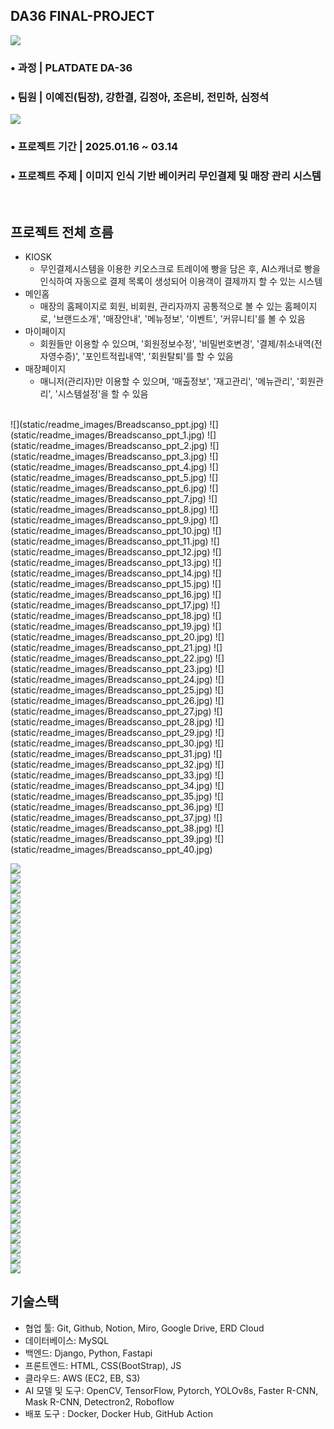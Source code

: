 ## DA36 FINAL-PROJECT
![](https://github.com/jjungah/DA36-final-web-BreadScanso-repo/blob/633cea36ffd4af806e60b79795221be5f3314f9b/static/images/bread_im_text.png)

### • 과정 | PLATDATE DA-36
### • 팀원 | 이예진(팀장), 강한결, 김정아, 조은비, 전민하, 심정석 
![](static/readme_images/member_img.jpg)
### • 프로젝트 기간 | 2025.01.16 ~ 03.14
### • 프로젝트 주제 | 이미지 인식 기반 베이커리 무인결제 및 매장 관리 시스템
<br>

## 프로젝트 전체 흐름
- KIOSK 
  - 무인결제시스템을 이용한 키오스크로 트레이에 빵을 담은 후, AI스캐너로 빵을 인식하여 자동으로 결제 목록이 생성되어 이용객이 결제까지 할 수 있는 시스템
- 메인홈
  - 매장의 홈페이지로 회원, 비회원, 관리자까지 공통적으로 볼 수 있는 홈페이지로, '브랜드소개', '매장안내', '메뉴정보', '이벤트', '커뮤니티'를 볼 수 있음
- 마이페이지
  - 회원들만 이용할 수 있으며, '회원정보수정', '비밀번호변경', '결제/취소내역(전자영수증)', '포인트적립내역', '회원탈퇴'를 할 수 있음
- 매장페이지 
  - 매니저(관리자)만 이용할 수 있으며, '매출정보', '재고관리', '메뉴관리', '회원관리', '시스템설정'을 할 수 있음
<br>
![](static/readme_images/Breadscanso_ppt.jpg)
![](static/readme_images/Breadscanso_ppt_1.jpg)
![](static/readme_images/Breadscanso_ppt_2.jpg)
![](static/readme_images/Breadscanso_ppt_3.jpg)
![](static/readme_images/Breadscanso_ppt_4.jpg)
![](static/readme_images/Breadscanso_ppt_5.jpg)
![](static/readme_images/Breadscanso_ppt_6.jpg)
![](static/readme_images/Breadscanso_ppt_7.jpg)
![](static/readme_images/Breadscanso_ppt_8.jpg)
![](static/readme_images/Breadscanso_ppt_9.jpg)
![](static/readme_images/Breadscanso_ppt_10.jpg)
![](static/readme_images/Breadscanso_ppt_11.jpg)
![](static/readme_images/Breadscanso_ppt_12.jpg)
![](static/readme_images/Breadscanso_ppt_13.jpg)
![](static/readme_images/Breadscanso_ppt_14.jpg)
![](static/readme_images/Breadscanso_ppt_15.jpg)
![](static/readme_images/Breadscanso_ppt_16.jpg)
![](static/readme_images/Breadscanso_ppt_17.jpg)
![](static/readme_images/Breadscanso_ppt_18.jpg)
![](static/readme_images/Breadscanso_ppt_19.jpg)
![](static/readme_images/Breadscanso_ppt_20.jpg)
![](static/readme_images/Breadscanso_ppt_21.jpg)
![](static/readme_images/Breadscanso_ppt_22.jpg)
![](static/readme_images/Breadscanso_ppt_23.jpg)
![](static/readme_images/Breadscanso_ppt_24.jpg)
![](static/readme_images/Breadscanso_ppt_25.jpg)
![](static/readme_images/Breadscanso_ppt_26.jpg)
![](static/readme_images/Breadscanso_ppt_27.jpg)
![](static/readme_images/Breadscanso_ppt_28.jpg)
![](static/readme_images/Breadscanso_ppt_29.jpg)
![](static/readme_images/Breadscanso_ppt_30.jpg)
![](static/readme_images/Breadscanso_ppt_31.jpg)
![](static/readme_images/Breadscanso_ppt_32.jpg)
![](static/readme_images/Breadscanso_ppt_33.jpg)
![](static/readme_images/Breadscanso_ppt_34.jpg)
![](static/readme_images/Breadscanso_ppt_35.jpg)
![](static/readme_images/Breadscanso_ppt_36.jpg)
![](static/readme_images/Breadscanso_ppt_37.jpg)
![](static/readme_images/Breadscanso_ppt_38.jpg)
![](static/readme_images/Breadscanso_ppt_39.jpg)
![](static/readme_images/Breadscanso_ppt_40.jpg)


![](static/readme_images/Breadscanso_ppt.jpg) 
<br>
![](static/readme_images/Breadscanso_ppt_1.jpg)
<br>
![](static/readme_images/Breadscanso_ppt_2.jpg)
<br>
![](static/readme_images/Breadscanso_ppt_3.jpg)
<br>
![](static/readme_images/Breadscanso_ppt_4.jpg)
<br>
![](static/readme_images/Breadscanso_ppt_5.jpg)
<br>
![](static/readme_images/Breadscanso_ppt_6.jpg)
<br>
![](static/readme_images/Breadscanso_ppt_7.jpg)
<br>
![](static/readme_images/Breadscanso_ppt_8.jpg)
<br>
![](static/readme_images/Breadscanso_ppt_9.jpg)
<br>
![](static/readme_images/Breadscanso_ppt_10.jpg)
<br>
![](static/readme_images/Breadscanso_ppt_11.jpg)
<br>
![](static/readme_images/Breadscanso_ppt_12.jpg)
<br>
![](static/readme_images/Breadscanso_ppt_13.jpg)
<br>
![](static/readme_images/Breadscanso_ppt_14.jpg)
<br>
![](static/readme_images/Breadscanso_ppt_15.jpg)
<br>
![](static/readme_images/Breadscanso_ppt_16.jpg)
<br>
![](static/readme_images/Breadscanso_ppt_17.jpg)
<br>
![](static/readme_images/Breadscanso_ppt_18.jpg)
<br>
![](static/readme_images/Breadscanso_ppt_19.jpg)
<br>
![](static/readme_images/Breadscanso_ppt_20.jpg)
<br>
![](static/readme_images/Breadscanso_ppt_21.jpg)
<br>
![](static/readme_images/Breadscanso_ppt_22.jpg)
<br>
![](static/readme_images/Breadscanso_ppt_23.jpg)
<br>
![](static/readme_images/Breadscanso_ppt_24.jpg)
<br>
![](static/readme_images/Breadscanso_ppt_25.jpg)
<br>
![](static/readme_images/Breadscanso_ppt_26.jpg)
<br>
![](static/readme_images/Breadscanso_ppt_27.jpg)
<br>
![](static/readme_images/Breadscanso_ppt_28.jpg)
<br>
![](static/readme_images/Breadscanso_ppt_29.jpg)
<br>
![](static/readme_images/Breadscanso_ppt_30.jpg)
<br>
![](static/readme_images/Breadscanso_ppt_31.jpg)
<br>
![](static/readme_images/Breadscanso_ppt_32.jpg)
<br>
![](static/readme_images/Breadscanso_ppt_33.jpg)
<br>
![](static/readme_images/Breadscanso_ppt_34.jpg)
<br>
![](static/readme_images/Breadscanso_ppt_35.jpg)
<br>
![](static/readme_images/Breadscanso_ppt_36.jpg)
<br>
![](static/readme_images/Breadscanso_ppt_37.jpg)
<br>
![](static/readme_images/Breadscanso_ppt_38.jpg)
<br>
![](static/readme_images/Breadscanso_ppt_39.jpg)
<br>
![](static/readme_images/Breadscanso_ppt_40.jpg)
<br>

[//]: # (![]&#40;https://github.com/jjungah/DA36-final-web-BreadScanso-repo/blob/81f1b538a13712f532a1b7ec50eeaf00bd13345a/static/readme_images/Breadscanso_ppt.jpg&#41;)

[//]: # (![]&#40;https://github.com/jjungah/DA36-final-web-BreadScanso-repo/blob/83c5bbb4b09e84e2452f47da18e8bf85d43eb610/static/readme_images/Breadscanso_ppt%20_1.jpg&#41;)

[//]: # (![]&#40;https://github.com/jjungah/DA36-final-web-BreadScanso-repo/blob/83c5bbb4b09e84e2452f47da18e8bf85d43eb610/static/readme_images/Breadscanso_ppt%20_2.jpg&#41;)

[//]: # (![]&#40;https://github.com/jjungah/DA36-final-web-BreadScanso-repo/blob/83c5bbb4b09e84e2452f47da18e8bf85d43eb610/static/readme_images/Breadscanso_ppt%20_3.jpg&#41;)

[//]: # (![]&#40;https://github.com/jjungah/DA36-final-web-BreadScanso-repo/blob/83c5bbb4b09e84e2452f47da18e8bf85d43eb610/static/readme_images/Breadscanso_ppt%20_4.jpg&#41;)

[//]: # (![]&#40;https://github.com/jjungah/DA36-final-web-BreadScanso-repo/blob/83c5bbb4b09e84e2452f47da18e8bf85d43eb610/static/readme_images/Breadscanso_ppt%20_5.jpg&#41;)

[//]: # (![]&#40;https://github.com/jjungah/DA36-final-web-BreadScanso-repo/blob/83c5bbb4b09e84e2452f47da18e8bf85d43eb610/static/readme_images/Breadscanso_ppt%20_6.jpg&#41;)

[//]: # (![]&#40;https://github.com/jjungah/DA36-final-web-BreadScanso-repo/blob/83c5bbb4b09e84e2452f47da18e8bf85d43eb610/static/readme_images/Breadscanso_ppt%20_7.jpg&#41;)

[//]: # (![]&#40;https://github.com/jjungah/DA36-final-web-BreadScanso-repo/blob/83c5bbb4b09e84e2452f47da18e8bf85d43eb610/static/readme_images/Breadscanso_ppt%20_8.jpg&#41;)

[//]: # (![]&#40;https://github.com/jjungah/DA36-final-web-BreadScanso-repo/blob/83c5bbb4b09e84e2452f47da18e8bf85d43eb610/static/readme_images/Breadscanso_ppt%20_9.jpg&#41;)

[//]: # (![]&#40;https://github.com/jjungah/DA36-final-web-BreadScanso-repo/blob/83c5bbb4b09e84e2452f47da18e8bf85d43eb610/static/readme_images/Breadscanso_ppt%20_10.jpg&#41;)

[//]: # (![]&#40;https://github.com/jjungah/DA36-final-web-BreadScanso-repo/blob/83c5bbb4b09e84e2452f47da18e8bf85d43eb610/static/readme_images/Breadscanso_ppt%20_11.jpg&#41;)

[//]: # (![]&#40;https://github.com/jjungah/DA36-final-web-BreadScanso-repo/blob/83c5bbb4b09e84e2452f47da18e8bf85d43eb610/static/readme_images/Breadscanso_ppt%20_12.jpg&#41;)

[//]: # (![]&#40;https://github.com/jjungah/DA36-final-web-BreadScanso-repo/blob/83c5bbb4b09e84e2452f47da18e8bf85d43eb610/static/readme_images/Breadscanso_ppt%20_13.jpg&#41;)

[//]: # (![]&#40;https://github.com/jjungah/DA36-final-web-BreadScanso-repo/blob/83c5bbb4b09e84e2452f47da18e8bf85d43eb610/static/readme_images/Breadscanso_ppt%20_14.jpg&#41;)

[//]: # (![]&#40;https://github.com/jjungah/DA36-final-web-BreadScanso-repo/blob/83c5bbb4b09e84e2452f47da18e8bf85d43eb610/static/readme_images/Breadscanso_ppt%20_15.jpg&#41;)

[//]: # (![]&#40;https://github.com/jjungah/DA36-final-web-BreadScanso-repo/blob/83c5bbb4b09e84e2452f47da18e8bf85d43eb610/static/readme_images/Breadscanso_ppt%20_16.jpg&#41;)

[//]: # (![]&#40;https://github.com/jjungah/DA36-final-web-BreadScanso-repo/blob/83c5bbb4b09e84e2452f47da18e8bf85d43eb610/static/readme_images/Breadscanso_ppt%20_17.jpg&#41;)

[//]: # (![]&#40;https://github.com/jjungah/DA36-final-web-BreadScanso-repo/blob/83c5bbb4b09e84e2452f47da18e8bf85d43eb610/static/readme_images/Breadscanso_ppt%20_18.jpg&#41;)

[//]: # (![]&#40;https://github.com/jjungah/DA36-final-web-BreadScanso-repo/blob/83c5bbb4b09e84e2452f47da18e8bf85d43eb610/static/readme_images/Breadscanso_ppt%20_19.jpg&#41;)

[//]: # (![]&#40;https://github.com/jjungah/DA36-final-web-BreadScanso-repo/blob/83c5bbb4b09e84e2452f47da18e8bf85d43eb610/static/readme_images/Breadscanso_ppt%20_20.jpg&#41;)

[//]: # (![]&#40;https://github.com/jjungah/DA36-final-web-BreadScanso-repo/blob/83c5bbb4b09e84e2452f47da18e8bf85d43eb610/static/readme_images/Breadscanso_ppt%20_21.jpg&#41;)

[//]: # (![]&#40;https://github.com/jjungah/DA36-final-web-BreadScanso-repo/blob/83c5bbb4b09e84e2452f47da18e8bf85d43eb610/static/readme_images/Breadscanso_ppt%20_22.jpg&#41;)

[//]: # (![]&#40;https://github.com/jjungah/DA36-final-web-BreadScanso-repo/blob/83c5bbb4b09e84e2452f47da18e8bf85d43eb610/static/readme_images/Breadscanso_ppt%20_23.jpg&#41;)

[//]: # (![]&#40;https://github.com/jjungah/DA36-final-web-BreadScanso-repo/blob/83c5bbb4b09e84e2452f47da18e8bf85d43eb610/static/readme_images/Breadscanso_ppt%20_24.jpg&#41;)

[//]: # (![]&#40;https://github.com/jjungah/DA36-final-web-BreadScanso-repo/blob/83c5bbb4b09e84e2452f47da18e8bf85d43eb610/static/readme_images/Breadscanso_ppt%20_25.jpg&#41;)

[//]: # (![]&#40;https://github.com/jjungah/DA36-final-web-BreadScanso-repo/blob/83c5bbb4b09e84e2452f47da18e8bf85d43eb610/static/readme_images/Breadscanso_ppt%20_26.jpg&#41;)

[//]: # (![]&#40;https://github.com/jjungah/DA36-final-web-BreadScanso-repo/blob/83c5bbb4b09e84e2452f47da18e8bf85d43eb610/static/readme_images/Breadscanso_ppt%20_27.jpg&#41;)

[//]: # (![]&#40;https://github.com/jjungah/DA36-final-web-BreadScanso-repo/blob/83c5bbb4b09e84e2452f47da18e8bf85d43eb610/static/readme_images/Breadscanso_ppt%20_28.jpg&#41;)

[//]: # (![]&#40;https://github.com/jjungah/DA36-final-web-BreadScanso-repo/blob/83c5bbb4b09e84e2452f47da18e8bf85d43eb610/static/readme_images/Breadscanso_ppt%20_29.jpg&#41;)

[//]: # (![]&#40;https://github.com/jjungah/DA36-final-web-BreadScanso-repo/blob/83c5bbb4b09e84e2452f47da18e8bf85d43eb610/static/readme_images/Breadscanso_ppt%20_30.jpg&#41;)

[//]: # (![]&#40;https://github.com/jjungah/DA36-final-web-BreadScanso-repo/blob/83c5bbb4b09e84e2452f47da18e8bf85d43eb610/static/readme_images/Breadscanso_ppt%20_31.jpg&#41;)

[//]: # (![]&#40;https://github.com/jjungah/DA36-final-web-BreadScanso-repo/blob/83c5bbb4b09e84e2452f47da18e8bf85d43eb610/static/readme_images/Breadscanso_ppt%20_32.jpg&#41;)

[//]: # (![]&#40;https://github.com/jjungah/DA36-final-web-BreadScanso-repo/blob/83c5bbb4b09e84e2452f47da18e8bf85d43eb610/static/readme_images/Breadscanso_ppt%20_33.jpg&#41;)

[//]: # (![]&#40;https://github.com/jjungah/DA36-final-web-BreadScanso-repo/blob/83c5bbb4b09e84e2452f47da18e8bf85d43eb610/static/readme_images/Breadscanso_ppt%20_34.jpg&#41;)

[//]: # (![]&#40;https://github.com/jjungah/DA36-final-web-BreadScanso-repo/blob/83c5bbb4b09e84e2452f47da18e8bf85d43eb610/static/readme_images/Breadscanso_ppt%20_35.jpg&#41;)

[//]: # (![]&#40;https://github.com/jjungah/DA36-final-web-BreadScanso-repo/blob/83c5bbb4b09e84e2452f47da18e8bf85d43eb610/static/readme_images/Breadscanso_ppt%20_36.jpg&#41;)

[//]: # (![]&#40;https://github.com/jjungah/DA36-final-web-BreadScanso-repo/blob/83c5bbb4b09e84e2452f47da18e8bf85d43eb610/static/readme_images/Breadscanso_ppt%20_37.jpg&#41;)

[//]: # (![]&#40;https://github.com/jjungah/DA36-final-web-BreadScanso-repo/blob/83c5bbb4b09e84e2452f47da18e8bf85d43eb610/static/readme_images/Breadscanso_ppt%20_38.jpg&#41;)

[//]: # (![]&#40;https://github.com/jjungah/DA36-final-web-BreadScanso-repo/blob/83c5bbb4b09e84e2452f47da18e8bf85d43eb610/static/readme_images/Breadscanso_ppt%20_39.jpg&#41;)

[//]: # (![]&#40;https://github.com/jjungah/DA36-final-web-BreadScanso-repo/blob/83c5bbb4b09e84e2452f47da18e8bf85d43eb610/static/readme_images/Breadscanso_ppt%20_40.jpg&#41;)

[//]: # ()

## 기술스택
- 협업 툴: Git, Github, Notion, Miro, Google Drive, ERD Cloud
- 데이터베이스: MySQL
- 백엔드: Django, Python, Fastapi
- 프론트엔드: HTML, CSS(BootStrap), JS
- 클라우드: AWS (EC2, EB, S3)
- AI 모델 및 도구: OpenCV, TensorFlow, Pytorch, YOLOv8s, Faster R-CNN, Mask R-CNN, Detectron2, Roboflow
- 배포 도구 : Docker, Docker Hub, GitHub Action
<br>







